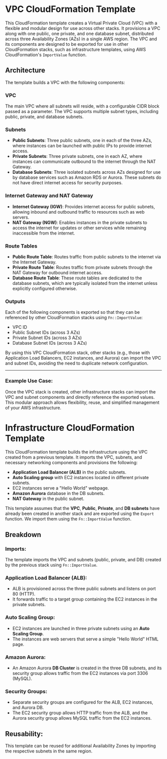 # VPC CloudFormation Template

This CloudFormation template creates a Virtual Private Cloud (VPC) with a flexible and modular design for use across other stacks. It provisions a VPC along with one public, one private, and one database subnet, distributed across three Availability Zones (AZs) in a single AWS region. The VPC and its components are designed to be exported for use in other CloudFormation stacks, such as infrastructure templates, using AWS CloudFormation's `ImportValue` function.

## Architecture

The template builds a VPC with the following components:

### VPC
The main VPC where all subnets will reside, with a configurable CIDR block passed as a parameter. The VPC supports multiple subnet types, including public, private, and database subnets.

### Subnets

- **Public Subnets**: Three public subnets, one in each of the three AZs, where instances can be launched with public IPs to provide internet access.
- **Private Subnets**: Three private subnets, one in each AZ, where instances can communicate outbound to the internet through the NAT Gateway.
- **Database Subnets**: Three isolated subnets across AZs designed for use by database services such as Amazon RDS or Aurora. These subnets do not have direct internet access for security purposes.

### Internet Gateway and NAT Gateway

- **Internet Gateway (IGW)**: Provides internet access for public subnets, allowing inbound and outbound traffic to resources such as web servers.
- **NAT Gateway (NGW)**: Enables instances in the private subnets to access the internet for updates or other services while remaining inaccessible from the internet.

### Route Tables

- **Public Route Table**: Routes traffic from public subnets to the internet via the Internet Gateway.
- **Private Route Table**: Routes traffic from private subnets through the NAT Gateway for outbound internet access.
- **Database Route Table**: These route tables are dedicated to the database subnets, which are typically isolated from the internet unless explicitly configured otherwise.

### Outputs

Each of the following components is exported so that they can be referenced by other CloudFormation stacks using `Fn::ImportValue`:

- VPC ID
- Public Subnet IDs (across 3 AZs)
- Private Subnet IDs (across 3 AZs)
- Database Subnet IDs (across 3 AZs)

By using this VPC CloudFormation stack, other stacks (e.g., those with Application Load Balancers, EC2 instances, and Aurora) can import the VPC and subnet IDs, avoiding the need to duplicate network configuration.

---

### Example Use Case:

Once the VPC stack is created, other infrastructure stacks can import the VPC and subnet components and directly reference the exported values. This modular approach allows flexibility, reuse, and simplified management of your AWS infrastructure.


# Infrastructure CloudFormation Template

This CloudFormation template builds the infrastructure using the VPC created from a previous template. It imports the VPC, subnets, and necessary networking components and provisions the following:

- **Application Load Balancer (ALB)** in the public subnets.
- **Auto Scaling group** with EC2 instances located in different private subnets.
- EC2 instances serve a "Hello World" webpage.
- **Amazon Aurora** database in the DB subnets.
- **NAT Gateway** in the public subnet.

This template assumes that the **VPC**, **Public**, **Private**, and **DB subnets** have already been created in another stack and are exported using the `Export` function. We import them using the `Fn::ImportValue` function.

## Breakdown

### Imports:
The template imports the VPC and subnets (public, private, and DB) created by the previous stack using `Fn::ImportValue`.

### Application Load Balancer (ALB):
- ALB is provisioned across the three public subnets and listens on port 80 (HTTP).
- It forwards traffic to a target group containing the EC2 instances in the private subnets.

### Auto Scaling Group:
- EC2 instances are launched in three private subnets using an **Auto Scaling Group**.
- The instances are web servers that serve a simple "Hello World" HTML page.

### Amazon Aurora:
- An Amazon Aurora **DB Cluster** is created in the three DB subnets, and its security group allows traffic from the EC2 instances via port 3306 (MySQL).

### Security Groups:
- Separate security groups are configured for the ALB, EC2 instances, and Aurora DB.
- The EC2 security group allows HTTP traffic from the ALB, and the Aurora security group allows MySQL traffic from the EC2 instances.

## Reusability:
This template can be reused for additional Availability Zones by importing the respective subnets in the same region.





















